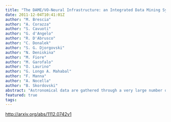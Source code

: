 ```yaml
---
title: "The DAME/VO-Neural Infrastructure: an Integrated Data Mining System   Support for the Science Community"
date: 2011-12-04T10:41:01Z
author: "M. Brescia"
author: "A. Corazza"
author: "S. Cavuoti"
author: "G. d'Angelo"
author: "R. D'Abrusco"
author: "C. Donalek"
author: "S. G. Djorgovski"
author: "N. Deniskina"
author: "M. Fiore"
author: "M. Garofalo"
author: "O. Laurino"
author: "G. Longo A. Mahabal"
author: "F. Manna"
author: "A. Nocella"
author: "B. Skordovski"
abstract: "Astronomical data are gathered through a very large number of heterogeneous techniques and stored in very diversified and often incompatible data repositories. Moreover in the e-science environment, it is needed to integrate services across distributed, heterogeneous, dynamic  arcsecvirtual organizations arcsec formed by different resources within a single enterprise and/or external resource sharing and service provider relationships. The DAME/VONeural project, run jointly by the University Federico II, INAF (National Institute of Astrophysics) Astronomical Observatories of Napoli and the California Institute of Technology, aims at creating a single, sustainable, distributed e-infrastructure for data mining and exploration in massive data sets, to be offered to the astronomical (but not only) community as a web application. The framework makes use of distributed computing environments (e.g. S.Co.P.E.) and matches the international IVOA standards and requirements. The integration process is technically challenging due to the need of achieving a specific quality of service when running on top of different native platforms. In these terms, the result of the DAME/VO-Neural project effort will be a service-oriented architecture, obtained by using appropriate standards and incorporating Grid paradigms and restful Web services frameworks where needed, that will have as main target the integration of interdisciplinary distributed systems within and across organizational domains."
featured: true
tags:
---
```

http://arxiv.org/abs/1112.0742v1